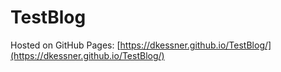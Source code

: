 # TestBlog

Hosted on GitHub Pages:
[https://dkessner.github.io/TestBlog/](https://dkessner.github.io/TestBlog/)


